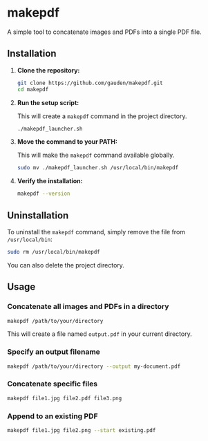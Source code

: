 # makepdf

A simple tool to concatenate images and PDFs into a single PDF file.

## Installation

1.  **Clone the repository:**

    ```bash
    git clone https://github.com/gauden/makepdf.git
    cd makepdf
    ```

2.  **Run the setup script:**

    This will create a `makepdf` command in the project directory.

    ```bash
    ./makepdf_launcher.sh
    ```

3.  **Move the command to your PATH:**

    This will make the `makepdf` command available globally.

    ```bash
    sudo mv ./makepdf_launcher.sh /usr/local/bin/makepdf
    ```

4.  **Verify the installation:**

    ```bash
    makepdf --version
    ```

## Uninstallation

To uninstall the `makepdf` command, simply remove the file from `/usr/local/bin`:

```bash
sudo rm /usr/local/bin/makepdf
```

You can also delete the project directory.

## Usage

### Concatenate all images and PDFs in a directory

```bash
makepdf /path/to/your/directory
```

This will create a file named `output.pdf` in your current directory.

### Specify an output filename

```bash
makepdf /path/to/your/directory --output my-document.pdf
```

### Concatenate specific files

```bash
makepdf file1.jpg file2.pdf file3.png
```

### Append to an existing PDF

```bash
makepdf file1.jpg file2.png --start existing.pdf
```
